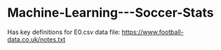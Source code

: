 # Machine-Learning---Soccer-Stats

Has key definitions for E0.csv data file: https://www.football-data.co.uk/notes.txt
